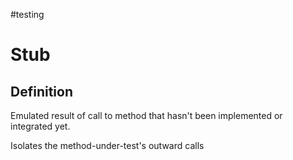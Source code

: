 
#testing 

# Stub

## Definition

Emulated result of call to method that hasn't been implemented or integrated yet.

Isolates the method-under-test's outward calls
